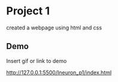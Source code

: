 
# Project 1

created a webpage using html and css


## Demo

Insert gif or link to demo

http://127.0.0.1:5500/Ineuron_p1/index.html